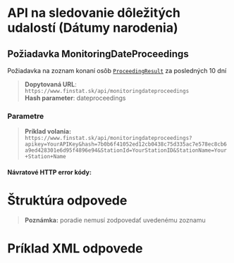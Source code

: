 # API na sledovanie dôležitých udalostí (Dátumy narodenia)

## Požiadavka MonitoringDateProceedings
Požiadavka na zoznam konaní osôb [`ProceedingResult`](#ProceedingResult) za posledných 10 dní 

> **Dopytovaná URL**: ```https://www.finstat.sk/api/monitoringdateproceedings```<br />
> **Hash parameter**: dateproceedings

### Parametre
[](../../../common/parameters/parameters-sk.md ':include')

> **Príklad volania:** ```https://www.finstat.sk/api/monitoringdateproceedings?apikey=YourAPIKey&hash=7b0b6f41052ed12cb0438c75d335ac7e578ec8cb6a9ed428301e6d95f4896e94&StationId=YourStationID&StationName=Your+Station+Name```

#### Návratové HTTP error kódy:
[](../../../common/http/errorcodes-sk.md ':include')

# Štruktúra odpovede
[](../../../common/responses/monitoring-proceedings-sk.md ':include')

[](../../../common/responses/address-sk.md ':include')

[](../../../common/responses/fulladdress-sk.md ':include')

[](../../../common/responses/personaddress-sk.md ':include')

[](../../../common/responses/administratoraddress-sk.md ':include')

[](../../../common/responses/issuedperson-sk.md ':include')

> **Poznámka:** poradie nemusí zodpovedať uvedenému zoznamu

# Príklad XML odpovede
[](../../../common/examples/monitoring-proceeding.md ':include')
